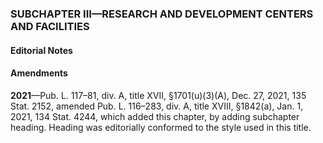 ### SUBCHAPTER III—RESEARCH AND DEVELOPMENT CENTERS AND FACILITIES ###

#### **Editorial Notes** ####

#### Amendments ####

**2021**—Pub. L. 117–81, div. A, title XVII, §1701(u)(3)(A), Dec. 27, 2021, 135 Stat. 2152, amended Pub. L. 116–283, div. A, title XVIII, §1842(a), Jan. 1, 2021, 134 Stat. 4244, which added this chapter, by adding subchapter heading. Heading was editorially conformed to the style used in this title.